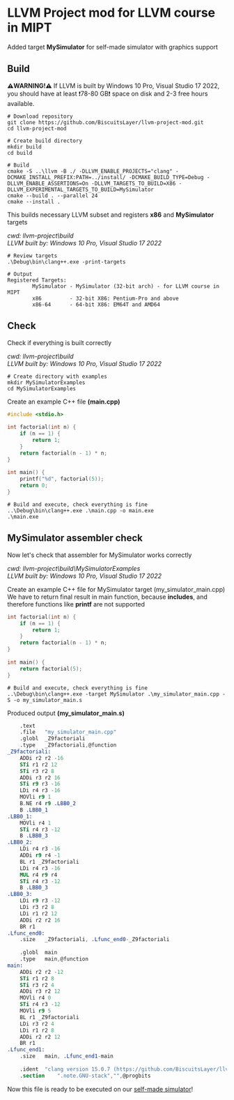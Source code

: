 # LLVM Project mod for LLVM course in MIPT
 
Added target **MySimulator** for self-made simulator with graphics support
 
## Build
 
**⚠️WARNING!⚠️** If LLVM is built by Windows 10 Pro, Visual Studio 17 2022, you should have at least ❗78-80 GB❗ space on disk and 2-3 free hours available.
 
	# Download repository
	git clone https://github.com/BiscuitsLayer/llvm-project-mod.git
	cd llvm-project-mod
 
	# Create build directory
	mkdir build
	cd build
 
	# Build
	cmake -S ..\llvm -B ./ -DLLVM_ENABLE_PROJECTS="clang" -DCMAKE_INSTALL_PREFIX:PATH=../install/ -DCMAKE_BUILD_TYPE=Debug -DLLVM_ENABLE_ASSERTIONS=On -DLLVM_TARGETS_TO_BUILD=X86 -DLLVM_EXPERIMENTAL_TARGETS_TO_BUILD=MySimulator
	cmake --build . --parallel 24
	cmake --install .
 
This builds necessary LLVM subset and registers **x86** and **MySimulator** targets
 
*cwd: llvm-project\build*\
*LLVM built by: Windows 10 Pro, Visual Studio 17 2022*
 
	# Review targets
	.\Debug\bin\clang++.exe -print-targets
	
	# Output
	Registered Targets:
    		MySimulator - MySimulator (32-bit arch) - for LLVM course in MIPT
    		x86         - 32-bit X86: Pentium-Pro and above
    		x86-64      - 64-bit X86: EM64T and AMD64
 
## Check
 
Check if everything is built correctly
 
*cwd: llvm-project\build*\
*LLVM built by: Windows 10 Pro, Visual Studio 17 2022*
 
	# Create directory with examples
	mkdir MySimulatorExamples
	cd MySimulatorExamples
 
Create an example C++ file **(main.cpp)**
 
```c
#include <stdio.h>
 
int factorial(int n) {
	if (n == 1) {
		return 1;
	}
	return factorial(n - 1) * n;
}
 
int main() {
	printf("%d", factorial(5));
	return 0;
}
```
 
	# Build and execute, check everything is fine
	..\Debug\bin\clang++.exe .\main.cpp -o main.exe
	.\main.exe
 
## MySimulator assembler check
 
Now let's check that assembler for MySimulator works correctly
 
*cwd: llvm-project\build\MySimulatorExamples*\
*LLVM built by: Windows 10 Pro, Visual Studio 17 2022*
 
Create an example C++ file for MySimulator target (my_simulator_main.cpp)
We have to return final result in main function, because **includes**, and therefore functions like **printf** are not supported
 
```c
int factorial(int n) {
    if (n == 1) {
        return 1;
    }
    return factorial(n - 1) * n;
}
 
int main() {
    return factorial(5);
}
```
 
	# Build and execute, check everything is fine
	..\Debug\bin\clang++.exe -target MySimulator .\my_simulator_main.cpp -S -o my_simulator_main.s
 
Produced output **(my_simulator_main.s)**
 
```nasm
	.text
	.file	"my_simulator_main.cpp"
	.globl	_Z9factoriali
	.type	_Z9factoriali,@function
_Z9factoriali:
	ADDi r2 r2 -16
	STi r1 r2 12
	STi r3 r2 8
	ADDi r3 r2 16
	STi r9 r3 -16
	LDi r4 r3 -16
	MOVli r9 1
	B.NE r4 r9 .LBB0_2
	B .LBB0_1
.LBB0_1:
	MOVli r4 1
	STi r4 r3 -12
	B .LBB0_3
.LBB0_2:
	LDi r4 r3 -16
	ADDi r9 r4 -1
	BL r1 _Z9factoriali
	LDi r4 r3 -16
	MUL r4 r9 r4
	STi r4 r3 -12
	B .LBB0_3
.LBB0_3:
	LDi r9 r3 -12
	LDi r3 r2 8
	LDi r1 r2 12
	ADDi r2 r2 16
	BR r1
.Lfunc_end0:
	.size	_Z9factoriali, .Lfunc_end0-_Z9factoriali
 
	.globl	main
	.type	main,@function
main:
	ADDi r2 r2 -12
	STi r1 r2 8
	STi r3 r2 4
	ADDi r3 r2 12
	MOVli r4 0
	STi r4 r3 -12
	MOVli r9 5
	BL r1 _Z9factoriali
	LDi r3 r2 4
	LDi r1 r2 8
	ADDi r2 r2 12
	BR r1
.Lfunc_end1:
	.size	main, .Lfunc_end1-main
 
	.ident	"clang version 15.0.7 (https://github.com/BiscuitsLayer/llvm-project.git 3bef6d2329cda2d7b19cf5b5532316025f156619)"
	.section	".note.GNU-stack","",@progbits
```
 
Now this file is ready to be executed on our [self-made simulator](https://github.com/BiscuitsLayer/SchemeRaytracer)!

